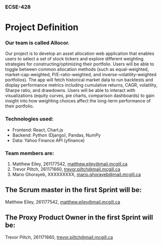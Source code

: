 ### ECSE-428
# Project Definition

### Our team is called Allocor.

Our project is to develop an asset allocation web application that enables users to select a set of stock tickers and explore different weighting strategies for constructing/optimizing their portfolio. Users will be able to toggle between common allocation methods (such as equal-weighted, market-cap-weighted, P/E-ratio-weighted, and inverse-volatility-weighted portfolios). The app will fetch historical market data to run backtests and display performance metrics including cumulative returns, CAGR, volatility, Sharpe ratio, and drawdowns. Users will be able to interact with visualizations (equity curves, pie charts, comparison dashboards) to gain insight into how weighting choices affect the long-term performance of their portfolio.

### Technologies used:
- Frontend: React, Chart.js
- Backend: Python (Django), Pandas, NumPy
- Data: Yahoo Finance API (yfinance)

### Team members are:
1. Matthew Eiley, 261177542, matthew.eiley@mail.mcgill.ca
2. Trevor Piltch, 261171660, trevor.piltch@mail.mcgill.ca
3. Mario Ghorayeb, XXXXXXXXX, mario.ghorayeb@mail.mcgill.ca

## The Scrum master in the first Sprint will be:
Matthew Eiley, 261177542, matthew.eiley@mail.mcgill.ca

## The Proxy Product Owner in the first Sprint will be:
Trevor Piltch, 261171660, trevor.piltch@mail.mcgill.ca